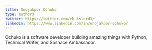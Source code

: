 ```yaml
---
title: Onojakpor Ochuko
type: authors
twitter: https://twitter.com/chukslord3/
linkedin: https://www.linkedin.com/in/onojakpor-ochuko/
---
```

Ochuko is a software developer building amazing things with Python, Technical Writer, and Soshace Ambassador.
